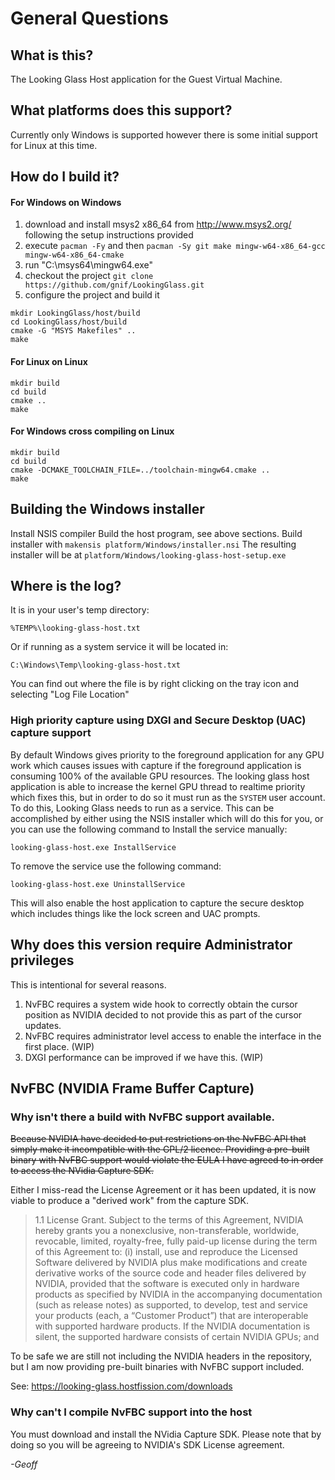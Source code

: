 # General Questions

## What is this?

The Looking Glass Host application for the Guest Virtual Machine.

## What platforms does this support?

Currently only Windows is supported however there is some initial support for Linux at this time.

## How do I build it?

#### For Windows on Windows

1. download and install msys2 x86_64 from http://www.msys2.org/ following the setup instructions provided
3. execute `pacman -Fy` and then `pacman -Sy git make mingw-w64-x86_64-gcc mingw-w64-x86_64-cmake`
4. run "C:\msys64\mingw64.exe"
5. checkout the project
  `git clone https://github.com/gnif/LookingGlass.git`
6. configure the project and build it

```
mkdir LookingGlass/host/build
cd LookingGlass/host/build
cmake -G "MSYS Makefiles" ..
make
```

#### For Linux on Linux

```
mkdir build
cd build
cmake ..
make
```

#### For Windows cross compiling on Linux

```
mkdir build
cd build
cmake -DCMAKE_TOOLCHAIN_FILE=../toolchain-mingw64.cmake ..
make
```

## Building the Windows installer

Install NSIS compiler
Build the host program, see above sections.
Build installer with `makensis platform/Windows/installer.nsi`
The resulting installer will be at
`platform/Windows/looking-glass-host-setup.exe`

## Where is the log?

It is in your user's temp directory:

    %TEMP%\looking-glass-host.txt

Or if running as a system service it will be located in:

    C:\Windows\Temp\looking-glass-host.txt

You can find out where the file is by right clicking on the tray icon and
selecting "Log File Location"

### High priority capture using DXGI and Secure Desktop (UAC) capture support

By default Windows gives priority to the foreground application for any GPU
work which causes issues with capture if the foreground application is consuming
100% of the available GPU resources. The looking glass host application is able
to increase the kernel GPU thread to realtime priority which fixes this, but in
order to do so it must run as the `SYSTEM` user account. To do this, Looking
Glass needs to run as a service. This can be accomplished by either using the
NSIS installer which will do this for you, or you can use the following command
to Install the service manually:

    looking-glass-host.exe InstallService

To remove the service use the following command:

    looking-glass-host.exe UninstallService

This will also enable the host application to capture the secure desktop which
includes things like the lock screen and UAC prompts.

## Why does this version require Administrator privileges

This is intentional for several reasons.

1. NvFBC requires a system wide hook to correctly obtain the cursor position as NVIDIA decided to not provide this as part of the cursor updates.
2. NvFBC requires administrator level access to enable the interface in the first place. (WIP)
3. DXGI performance can be improved if we have this. (WIP)

## NvFBC (NVIDIA Frame Buffer Capture)

### Why isn't there a build with NvFBC support available.

~~Because NVIDIA have decided to put restrictions on the NvFBC API that simply make it incompatible with the GPL/2 licence. Providing a pre-built binary with NvFBC support would violate the EULA I have agreed to in order to access the NVidia Capture SDK.~~

Either I miss-read the License Agreement or it has been updated, it is now viable to produce a "derived work" from the capture SDK.

> 1.1 License Grant. Subject to the terms of this Agreement, NVIDIA hereby grants you a nonexclusive, non-transferable, worldwide,
revocable, limited, royalty-free, fully paid-up license during the term of this Agreement to:
> (i) install, use and reproduce the Licensed Software delivered by NVIDIA plus make modifications and create derivative
works of the source code and header files delivered by NVIDIA, provided that the software is executed only in hardware products as
specified by NVIDIA in the accompanying documentation (such as release notes) as supported, to develop, test and service your
products (each, a “Customer Product”) that are interoperable with supported hardware products. If the NVIDIA documentation is
silent, the supported hardware consists of certain NVIDIA GPUs; and

To be safe we are still not including the NVIDIA headers in the repository, but I am now providing pre-built binaries with NvFBC support included.

See: https://looking-glass.hostfission.com/downloads

### Why can't I compile NvFBC support into the host

You must download and install the NVidia Capture SDK. Please note that by doing so you will be agreeing to NVIDIA's SDK License agreement.

_-Geoff_
